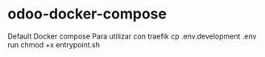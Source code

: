 # odoo-docker-compose
Default Docker compose
Para utilizar con traefik
cp .env.development .env
run chmod +x entrypoint.sh